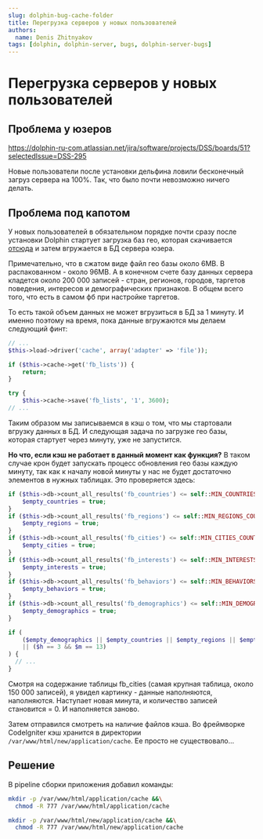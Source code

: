 ```yaml
---
slug: dolphin-bug-cache-folder
title: Перегрузка серверов у новых пользователей
authors:
  name: Denis Zhitnyakov
tags: [dolphin, dolphin-server, bugs, dolphin-server-bugs]
---
```


# Перегрузка серверов у новых пользователей

## Проблема у юзеров

https://dolphin-ru-com.atlassian.net/jira/software/projects/DSS/boards/51?selectedIssue=DSS-295

Новые пользователи после установки дельфина ловили бесконечный загруз сервера на 100%. Так, что было почти невозможно ничего делать.

## Проблема под капотом

У новых пользователей в обязательном порядке почти сразу после установки Dolphin стартует загрузка баз гео, которая скачивается [отсюда](https://github.com/dolphinrucom/fb-lists/releases/tag/v1) и затем вгружается в БД сервера юзера.

Примечательно, что в сжатом виде файл гео базы около 6MB. В распакованном - около 96MB. А в конечном счете базу данных сервера кладется около 200 000 записей - стран, регионов, городов, таргетов поведения, интересов и демографических признаков. В общем всего того, что есть в самом фб при настройке таргетов.

То есть такой объем данных не может вгрузиться в БД за 1 минуту. И именно поэтому на время, пока данные вгружаются мы делаем следующий финт:

```php
// ...
$this->load->driver('cache', array('adapter' => 'file'));

if ($this->cache->get('fb_lists')) {
    return;
}

try {
    $this->cache->save('fb_lists', '1', 3600);
// ...
```

Таким образом мы записываемся в кэш о том, что мы стартовали вгрузку данных в БД. И следующая задача по загрузке гео базы, которая стартует через минуту, уже не запустится.

**Но что, если кэш не работает в данный момент как функция?** В таком случае крон будет запускать процесс обновления гео базы каждую минуту, так как к началу новой минуты у нас не будет достаточно элементов в нужных таблицах. Это проверяется здесь:

```php
if ($this->db->count_all_results('fb_countries') <= self::MIN_COUNTRIES_COUNT) {
    $empty_countries = true;
}
if ($this->db->count_all_results('fb_regions') <= self::MIN_REGIONS_COUNT) {
    $empty_regions = true;
}
if ($this->db->count_all_results('fb_cities') <= self::MIN_CITIES_COUNT) {
    $empty_cities = true;
}
if ($this->db->count_all_results('fb_interests') <= self::MIN_INTERESTS_COUNT) {
    $empty_interests = true;
}
if ($this->db->count_all_results('fb_behaviors') <= self::MIN_BEHAVIORS_COUNT) {
    $empty_behaviors = true;
}
if ($this->db->count_all_results('fb_demographics') <= self::MIN_DEMOGRAPHICS_COUNT) {
    $empty_demographics = true;
}

if (
    ($empty_demographics || $empty_countries || $empty_regions || $empty_cities || $empty_interests || $empty_behaviors)
    || ($h == 3 && $m == 13)
) {
  // ... 
}
```

Смотря на содержание таблицы fb_cities (самая крупная таблица, около 150 000 записей), я увидел картинку - данные наполняются, наполняются. Наступает новая минута, и количество записей становится = 0. И наполняется заново.

Затем отправился смотреть на наличие файлов кэша. Во фреймворке CodeIgniter кэш хранится в директории `/var/www/html/new/application/cache`. Ее просто не существовало...

## Решение

В pipeline сборки приложения добавил команды:

```bash
mkdir -p /var/www/html/application/cache &&\
  chmod -R 777 /var/www/html/application/cache

mkdir -p /var/www/html/new/application/cache &&\
  chmod -R 777 /var/www/html/new/application/cache
```